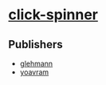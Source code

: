 # [click-spinner](https://pypi.org/project/click-spinner)



## Publishers
- [glehmann](https://pypi.org/user/glehmann)
- [yoavram](https://pypi.org/user/yoavram)

